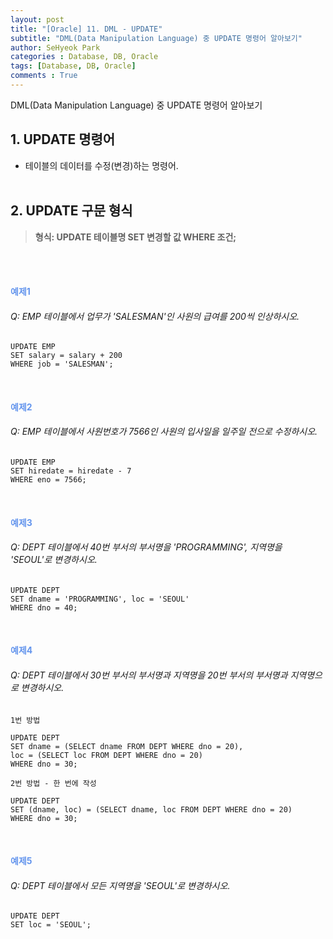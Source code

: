 ```yaml
---
layout: post
title: "[Oracle] 11. DML - UPDATE"
subtitle: "DML(Data Manipulation Language) 중 UPDATE 명령어 알아보기"
author: SeHyeok Park
categories : Database, DB, Oracle
tags: [Database, DB, Oracle]
comments : True
---
```

<div id='preview' class='display-none'>
DML(Data Manipulation Language) 중 UPDATE 명령어 알아보기
</div>

## 1. UPDATE 명령어 
- 테이블의 데이터를 수정(변경)하는 명령어.
<br><br>

## 2. UPDATE 구문 형식
> <b>형식: UPDATE 테이블명 SET 변경할 값 WHERE 조건;</b>

<br><br>

#### <span style="color:cornflowerblue">예제1</span>
###### Q: EMP 테이블에서 업무가 \'SALESMAN\'인 사원의 급여를 200씩 인상하시오.
```
UPDATE EMP 
SET salary = salary + 200
WHERE job = 'SALESMAN';
```
<br>

#### <span style="color:cornflowerblue">예제2</span>
###### Q: EMP 테이블에서 사원번호가 7566인 사원의 입사일을 일주일 전으로 수정하시오.
```
UPDATE EMP 
SET hiredate = hiredate - 7
WHERE eno = 7566;
```
<br>

#### <span style="color:cornflowerblue">예제3</span>
###### Q: DEPT 테이블에서 40번 부서의 부서명을 \'PROGRAMMING\', 지역명을 \'SEOUL\'로 변경하시오.
```
UPDATE DEPT
SET dname = 'PROGRAMMING', loc = 'SEOUL'
WHERE dno = 40;
```
<br>

#### <span style="color:cornflowerblue">예제4</span>
###### Q: DEPT 테이블에서 30번 부서의 부서명과 지역명을 20번 부서의 부서명과 지역명으로 변경하시오.
`1번 방법`
```
UPDATE DEPT 
SET dname = (SELECT dname FROM DEPT WHERE dno = 20),
loc = (SELECT loc FROM DEPT WHERE dno = 20)
WHERE dno = 30;
```

`2번 방법 - 한 번에 작성`
```
UPDATE DEPT
SET (dname, loc) = (SELECT dname, loc FROM DEPT WHERE dno = 20)
WHERE dno = 30;
```
<br>

#### <span style="color:cornflowerblue">예제5</span>
###### Q: DEPT 테이블에서 모든 지역명을 \'SEOUL\'로 변경하시오.
```
UPDATE DEPT
SET loc = 'SEOUL';
```
<br>